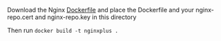 Download the Nginx [Dockerfile](https://github.com/dockerfile/nginx) and place the Dockerfile and your nginx-repo.cert and nginx-repo.key in this directory

Then run ``docker build -t nginxplus .``